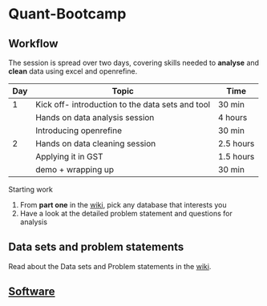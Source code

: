 # Quant-Bootcamp

## Workflow

The session is spread over two days, covering skills needed to **analyse** and **clean** data using excel and openrefine. 

|Day|Topic|Time|
|---|------|----|
|1|Kick off- introduction to the data sets and tool|30 min|
||Hands on data analysis session|4 hours|
||Introducing openrefine|30 min|
|2|Hands on data cleaning session|2.5 hours|
||Applying it in GST|1.5 hours|
||demo + wrapping up|30 min|

Starting work
1. From **part one** in the [wiki](https://github.com/sanjanakrishnan/Quant-Bootcamp/wiki), pick any database that interests you
2. Have a look at the detailed problem statement and questions for analysis

## Data sets and problem statements
Read about the Data sets and Problem statements in the [wiki](https://github.com/sanjanakrishnan/Quant-Bootcamp/wiki).

## [Software](https://github.com/sanjanakrishnan/Quant-Bootcamp/blob/master/software.md)

